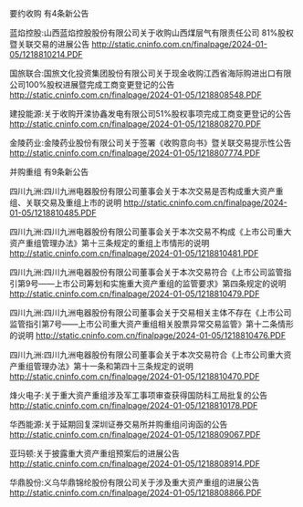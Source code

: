 要约收购 有4条新公告 

蓝焰控股:山西蓝焰控股股份有限公司关于收购山西煤层气有限责任公司 81%股权暨关联交易的进展公告 http://static.cninfo.com.cn/finalpage/2024-01-05/1218810214.PDF 

国旅联合:国旅文化投资集团股份有限公司关于现金收购江西省海际购进出口有限公司100%股权进展暨完成工商变更登记的公告 http://static.cninfo.com.cn/finalpage/2024-01-05/1218808548.PDF 

建投能源:关于收购开滦协鑫发电有限公司51%股权事项完成工商变更登记的公告 http://static.cninfo.com.cn/finalpage/2024-01-05/1218808270.PDF 

金陵药业:金陵药业股份有限公司关于签署《收购意向书》暨关联交易提示性公告 http://static.cninfo.com.cn/finalpage/2024-01-05/1218807774.PDF 

并购重组 有9条新公告 

四川九洲:四川九洲电器股份有限公司董事会关于本次交易是否构成重大资产重组、关联交易及重组上市的说明 http://static.cninfo.com.cn/finalpage/2024-01-05/1218810485.PDF 

四川九洲:四川九洲电器股份有限公司董事会关于本次交易不构成《上市公司重大资产重组管理办法》第十三条规定的重组上市情形的说明 http://static.cninfo.com.cn/finalpage/2024-01-05/1218810481.PDF 

四川九洲:四川九洲电器股份有限公司董事会关于本次交易符合《上市公司监管指引第9号——上市公司筹划和实施重大资产重组的监管要求》第四条规定的说明 http://static.cninfo.com.cn/finalpage/2024-01-05/1218810479.PDF 

四川九洲:四川九洲电器股份有限公司董事会关于交易相关主体不存在《上市公司监管指引第7号——上市公司重大资产重组相关股票异常交易监管》第十二条情形的说明 http://static.cninfo.com.cn/finalpage/2024-01-05/1218810476.PDF 

四川九洲:四川九洲电器股份有限公司董事会关于本次交易符合《上市公司重大资产重组管理办法》第十一条和第四十三条规定的说明 http://static.cninfo.com.cn/finalpage/2024-01-05/1218810470.PDF 

烽火电子:关于重大资产重组涉及军工事项审查获得国防科工局批复的公告 http://static.cninfo.com.cn/finalpage/2024-01-05/1218810178.PDF 

华西能源:关于延期回复深圳证券交易所并购重组问询函的公告 http://static.cninfo.com.cn/finalpage/2024-01-05/1218809067.PDF 

亚玛顿:关于披露重大资产重组预案后的进展公告 http://static.cninfo.com.cn/finalpage/2024-01-05/1218808914.PDF 

华鼎股份:义乌华鼎锦纶股份有限公司关于涉及重大资产重组的进展公告 http://static.cninfo.com.cn/finalpage/2024-01-05/1218808866.PDF 

